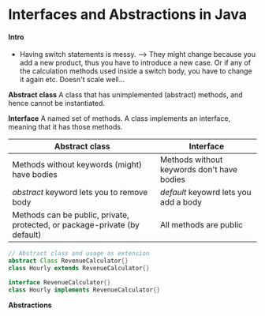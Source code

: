 # Interfaces and Abstractions in Java

#### Intro
- Having switch statements is messy. --> They might change because you add a new product, thus you have to introduce a new case. Or if any of the calculation methods used inside a switch body, you have to change it again etc. Doesn't scale well...

**Abstract class**
A class that has unimplemented (abstract) methods, and hence cannot be instantiated.

**Interface**
A named set of methods. A class implements an interface, meaning that it has those methods.

Abstract class | Interface
--|--
Methods without keywords (might) have bodies  |  Methods without keywords don't have bodies
*abstract* keyword lets you to remove body  | *default* keyowrd lets you add a body  
Methods can be public, private, protected, or package-private (by default)  | All methods are public  


```java
// Abstract class and usage as extension
abstract Class RevenueCalculator{}
class Hourly extends RevenueCalculator{}

interface RevenueCalculator{}
class Hourly implements RevenueCalculator{}
```

**Abstractions**
